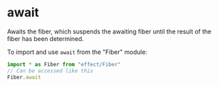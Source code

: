 # await

Awaits the fiber, which suspends the awaiting fiber until the result of the
fiber has been determined.

To import and use `await` from the "Fiber" module:

```ts
import * as Fiber from "effect/Fiber"
// Can be accessed like this
Fiber.await
```
